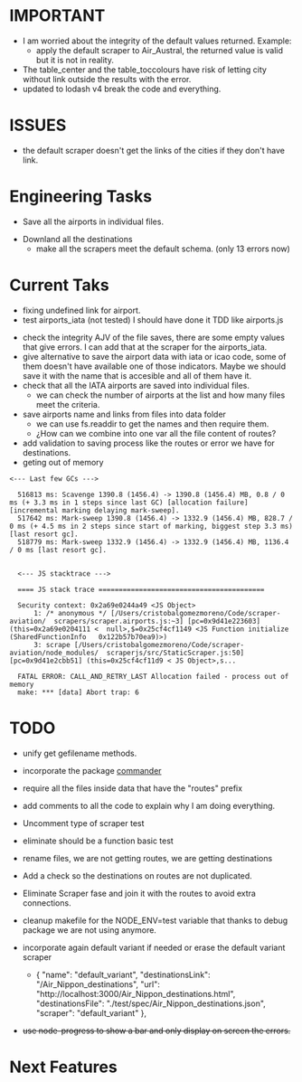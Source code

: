 # IMPORTANT

- I am worried about the integrity of the default values returned. Example:
  + apply the default scraper to Air_Austral, the returned value is valid but it is not in reality.
- The table_center and the table_toccolours have risk of letting city without link outside the results with the error.
- updated to lodash v4 break the code and everything.

# ISSUES

- the default scraper doesn't get the links of the cities if they don't have link.

# Engineering Tasks

* Save all the airports in individual files.
- Downland all the destinations
  + make all the scrapers meet the default schema. (only 13 errors now)

# Current Taks

* fixing undefined link for airport.
* test airports_iata (not tested) I should have done it TDD like airports.js
- check the integrity AJV of the file saves, there are some empty values that give errors. I can add that at the scraper for the airports_iata.
- give alternative to save the airport data with iata or icao code, some of them doesn't have available one of those indicators. Maybe we should save it with the name that is accesible and all of them have it.
- check that all the IATA airports are saved into individual files.
  + we can check the number of airports at the list and how many files meet the criteria.
- save airports name and links from files into data folder
  + we can use fs.readdir to get the names and then require them.
  + ¿How can we combine into one var all the file content of routes?
- add validation to saving process like the routes or error we have for destinations.
- geting out of memory
```
<--- Last few GCs --->

  516813 ms: Scavenge 1390.8 (1456.4) -> 1390.8 (1456.4) MB, 0.8 / 0 ms (+ 3.3 ms in 1 steps since last GC) [allocation failure] [incremental marking delaying mark-sweep].
  517642 ms: Mark-sweep 1390.8 (1456.4) -> 1332.9 (1456.4) MB, 828.7 / 0 ms (+ 4.5 ms in 2 steps since start of marking, biggest step 3.3 ms) [last resort gc].
  518779 ms: Mark-sweep 1332.9 (1456.4) -> 1332.9 (1456.4) MB, 1136.4 / 0 ms [last resort gc].


  <--- JS stacktrace --->
  
  ==== JS stack trace =========================================
  
  Security context: 0x2a69e0244a49 <JS Object>
      1: /* anonymous */ [/Users/cristobalgomezmoreno/Code/scraper-aviation/  scrapers/scraper.airports.js:~3] [pc=0x9d41e223603] (this=0x2a69e0204111 <  null>,$=0x25cf4cf1149 <JS Function initialize (SharedFunctionInfo   0x122b57b70ea9)>)
      3: scrape [/Users/cristobalgomezmoreno/Code/scraper-aviation/node_modules/  scraperjs/src/StaticScraper.js:50] [pc=0x9d41e2cbb51] (this=0x25cf4cf11d9 < JS Object>,s...
  
  FATAL ERROR: CALL_AND_RETRY_LAST Allocation failed - process out of memory
  make: *** [data] Abort trap: 6
```


# TODO

- unify get gefilename methods. 
- incorporate the package [commander](https://github.com/tj/commander.js)
- require all the files inside data that have the "routes" prefix 
- add comments to all the code to explain why I am doing everything.
- Uncomment type of scraper test
- eliminate should be a function basic test
- rename files, we are not getting routes, we are getting destinations
- Add a check so the destinations on routes are not duplicated.
- Eliminate Scraper fase and join it with the routes to avoid extra connections.
- cleanup makefile for the NODE_ENV=test variable that thanks to debug package we are not using anymore.
- incorporate again default variant if needed or erase the default variant scraper
  +  {
  "name": "default_variant",
  "destinationsLink": "/Air_Nippon_destinations",
  "url": "http://localhost:3000/Air_Nippon_destinations.html",
  "destinationsFile": "./test/spec/Air_Nippon_destinations.json",
  "scraper": "default_variant"
},

- ~~use node-progress to show a bar and only display on screen the errors.~~

# Next Features


